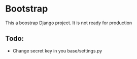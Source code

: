 # Bootstrap

This a boostrap Django project.
It is not ready for production


## Todo:
 - Change secret key in you base/settings.py